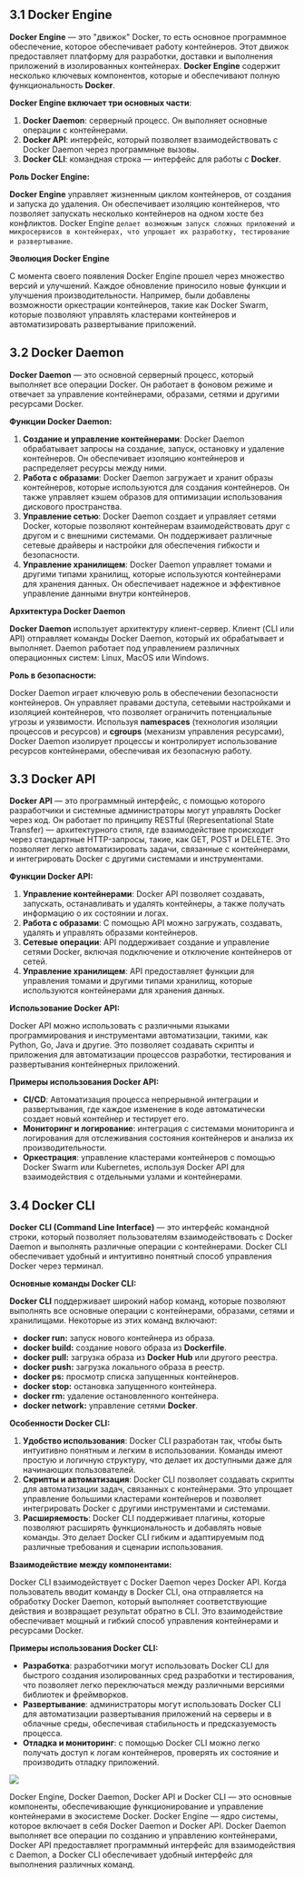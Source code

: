 ## 3.1 Docker Engine

**Docker Engine** — это "движок" Docker, то есть основное программное обеспечение, которое обеспечивает работу контейнеров. Этот движок предоставляет платформу для разработки, доставки и выполнения приложений в изолированных контейнерах. **Docker Engine** содержит несколько ключевых компонентов, которые и обеспечивают полную функциональность **Docker**.

**Docker Engine включает три основных части**:

1. **Docker Daemon**: серверный процесс. Он выполняет основные операции с контейнерами.
2. **Docker API**: интерфейс, который позволяет взаимодействовать с Docker Daemon через программные вызовы.
3. **Docker CLI**: командная строка — интерфейс для работы с **Docker**.

**Роль Docker Engine:**

**Docker Engine** управляет жизненным циклом контейнеров, от создания и запуска до удаления. Он обеспечивает изоляцию контейнеров, что позволяет запускать несколько контейнеров на одном хосте без конфликтов. Docker Engine `делает возможным запуск сложных приложений и микросервисов в контейнерах, что упрощает их разработку, тестирование и развертывание`.

**Эволюция Docker Engine**

С момента своего появления Docker Engine прошел через множество версий и улучшений. Каждое обновление приносило новые функции и улучшения производительности. Например, были добавлены возможности оркестрации контейнеров, такие как Docker Swarm, которые позволяют управлять кластерами контейнеров и автоматизировать развертывание приложений.

## 3.2 Docker Daemon

**Docker Daemon** — это основной серверный процесс, который выполняет все операции Docker. Он работает в фоновом режиме и отвечает за управление контейнерами, образами, сетями и другими ресурсами Docker.

**Функции Docker Daemon:**

1. **Создание и управление контейнерами**: Docker Daemon обрабатывает запросы на создание, запуск, остановку и удаление контейнеров. Он обеспечивает изоляцию контейнеров и распределяет ресурсы между ними.
2. **Работа с образами**: Docker Daemon загружает и хранит образы контейнеров, которые используются для создания контейнеров. Он также управляет кэшем образов для оптимизации использования дискового пространства.
3. **Управление сетью**: Docker Daemon создает и управляет сетями Docker, которые позволяют контейнерам взаимодействовать друг с другом и с внешними системами. Он поддерживает различные сетевые драйверы и настройки для обеспечения гибкости и безопасности.
4. **Управление хранилищем**: Docker Daemon управляет томами и другими типами хранилищ, которые используются контейнерами для хранения данных. Он обеспечивает надежное и эффективное управление данными внутри контейнеров.

**Архитектура Docker Daemon**

**Docker Daemon** использует архитектуру клиент-сервер. Клиент (CLI или API) отправляет команды Docker Daemon, который их обрабатывает и выполняет. Daemon работает под управлением различных операционных систем: Linux, MacOS или Windows.

**Роль в безопасности:**

Docker Daemon играет ключевую роль в обеспечении безопасности контейнеров. Он управляет правами доступа, сетевыми настройками и изоляцией контейнеров, что позволяет ограничить потенциальные угрозы и уязвимости. Используя **namespaces** (технология изоляции процессов и ресурсов) и **cgroups** (механизм управления ресурсами), Docker Daemon изолирует процессы и контролирует использование ресурсов контейнерами, обеспечивая их безопасную работу.

## 3.3 Docker API

**Docker API** — это программный интерфейс, с помощью которого разработчики и системные администраторы могут управлять Docker через код. Он работает по принципу RESTful (Representational State Transfer) — архитектурного стиля, где взаимодействие происходит через стандартные HTTP-запросы, такие, как GET, POST и DELETE. Это позволяет легко автоматизировать задачи, связанные с контейнерами, и интегрировать Docker с другими системами и инструментами.

**Функции Docker API:**

1. **Управление контейнерами**: Docker API позволяет создавать, запускать, останавливать и удалять контейнеры, а также получать информацию о их состоянии и логах.
2. **Работа с образами**: С помощью API можно загружать, создавать, удалять и управлять образами контейнеров.
3. **Сетевые операции**: API поддерживает создание и управление сетями Docker, включая подключение и отключение контейнеров от сетей.
4. **Управление хранилищем**: API предоставляет функции для управления томами и другими типами хранилищ, которые используются контейнерами для хранения данных.

**Использование Docker API:**

Docker API можно использовать с различными языками программирования и инструментами автоматизации, такими, как Python, Go, Java и другие. Это позволяет создавать скрипты и приложения для автоматизации процессов разработки, тестирования и развертывания контейнерных приложений.

**Примеры использования Docker API:**

- **CI/CD**: Автоматизация процесса непрерывной интеграции и развертывания, где каждое изменение в коде автоматически создает новый контейнер и тестирует его.
- **Мониторинг и логирование**: интеграция с системами мониторинга и логирования для отслеживания состояния контейнеров и анализа их производительности.
- **Оркестрация**: управление кластерами контейнеров с помощью Docker Swarm или Kubernetes, используя Docker API для взаимодействия с отдельными узлами и контейнерами.

## 3.4 Docker CLI

**Docker CLI (Command Line Interface)** — это интерфейс командной строки, который позволяет пользователям взаимодействовать с Docker Daemon и выполнять различные операции с контейнерами. Docker CLI обеспечивает удобный и интуитивно понятный способ управления Docker через терминал.

**Основные команды Docker CLI:**

**Docker CLI** поддерживает широкий набор команд, которые позволяют выполнять все основные операции с контейнерами, образами, сетями и хранилищами. Некоторые из этих команд включают:

- **docker run:** запуск нового контейнера из образа.
- **docker build:** создание нового образа из **Dockerfile**.
- **docker pull:** загрузка образа из **Docker Hub** или другого реестра.
- **docker push:** загрузка локального образа в реестр.
- **docker ps:** просмотр списка запущенных контейнеров.
- **docker stop:** остановка запущенного контейнера.
- **docker rm:** удаление остановленного контейнера.
- **docker network:** управление сетями **Docker**.

**Особенности Docker CLI:**

1. **Удобство использования**: Docker CLI разработан так, чтобы быть интуитивно понятным и легким в использовании. Команды имеют простую и логичную структуру, что делает их доступными даже для начинающих пользователей.
2. **Скрипты и автоматизация**: Docker CLI позволяет создавать скрипты для автоматизации задач, связанных с контейнерами. Это упрощает управление большими кластерами контейнеров и позволяет интегрировать Docker с другими инструментами и системами.
3. **Расширяемость**: Docker CLI поддерживает плагины, которые позволяют расширять функциональность и добавлять новые команды. Это делает Docker CLI гибким и адаптируемым под различные требования и сценарии использования.

**Взаимодействие между компонентами:**

Docker CLI взаимодействует с Docker Daemon через Docker API. Когда пользователь вводит команду в Docker CLI, она отправляется на обработку Docker Daemon, который выполняет соответствующие действия и возвращает результат обратно в CLI. Это взаимодействие обеспечивает мощный и гибкий способ управления контейнерами и ресурсами Docker.

**Примеры использования Docker CLI:**

- **Разработка**: разработчики могут использовать Docker CLI для быстрого создания изолированных сред разработки и тестирования, что позволяет легко переключаться между различными версиями библиотек и фреймворков.
- **Развертывание**: администраторы могут использовать Docker CLI для автоматизации развертывания приложений на серверы и в облачные среды, обеспечивая стабильность и предсказуемость процесса.
- **Отладка и мониторинг**: с помощью Docker CLI можно легко получать доступ к логам контейнеров, проверять их состояние и производить отладку приложений.

![](https://cdn.javarush.com/images/article/f46b05b7-209e-47a5-a4ce-b05f9416695a/800.webp)

Docker Engine, Docker Daemon, Docker API и Docker CLI — это основные компоненты, обеспечивающие функционирование и управление контейнерами в экосистеме Docker. Docker Engine — ядро системы, которое включает в себя Docker Daemon и Docker API. Docker Daemon выполняет все операции по созданию и управлению контейнерами, Docker API предоставляет программный интерфейс для взаимодействия с Daemon, а Docker CLI обеспечивает удобный интерфейс для выполнения различных команд.